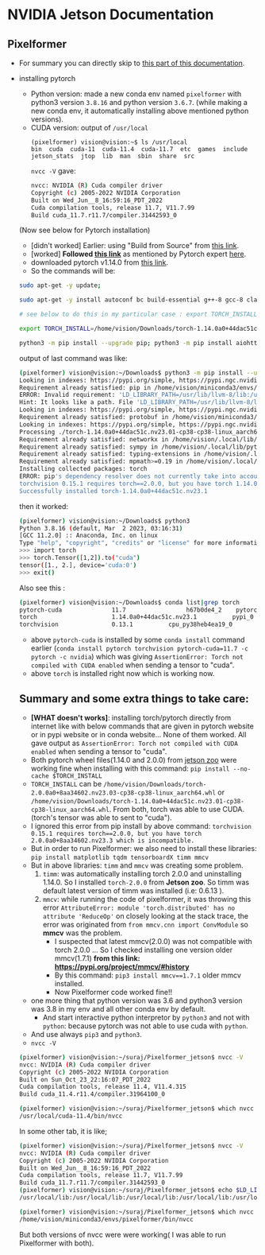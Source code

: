 # NVIDIA Jetson Documentation

## Pixelformer
- For summary you can directly skip to [this part of this documentation](#summary-and-some-extra-things-to-take-care).
- installing pytorch 
    - Python version:
        made a new conda env named `pixelformer` with python3 version `3.8.16` and python version `3.6.7`.
        (while making a new conda env, it automatically installing above mentioned python versions).
    - CUDA version: output of `/usr/local`  
        ```
        (pixelformer) vision@vision:~$ ls /usr/local
        bin  cuda  cuda-11  cuda-11.4  cuda-11.7  etc  games  include  jetson_stats  jtop  lib  man  sbin  share  src
        ```
        `nvcc -V` gave: 
        ``` bash
        nvcc: NVIDIA (R) Cuda compiler driver
        Copyright (c) 2005-2022 NVIDIA Corporation
        Built on Wed_Jun__8_16:59:16_PDT_2022
        Cuda compilation tools, release 11.7, V11.7.99
        Build cuda_11.7.r11.7/compiler.31442593_0
        ```
    (Now see below for Pytorch installation)
    - [didn't worked] Earlier: using "Build from Source" from [this link](https://forums.developer.nvidia.com/t/pytorch-for-jetson/72048).
    - [worked] **Followed [this link](https://docs.nvidia.com/deeplearning/frameworks/install-pytorch-jetson-platform/index.html#prereqs-install)** as mentioned by Pytorch expert [here](https://discuss.pytorch.org/t/how-to-install-pytorch-from-source-on-orin/170970/2).
    - downloaded pytorch v1.14.0 from [this link](https://elinux.org/Jetson_Zoo#PyTorch_.28Caffe2.29).
    - So the commands will be:
    ``` bash
    sudo apt-get -y update; 
    
    sudo apt-get -y install autoconf bc build-essential g++-8 gcc-8 clang-8 lld-8 gettext-base gfortran-8 iputils-ping libbz2-dev libc++-dev libcgal-dev libffi-dev libfreetype6-dev libhdf5-dev libjpeg-dev liblzma-dev libncurses5-dev libncursesw5-dev libpng-dev libreadline-dev libssl-dev libsqlite3-dev libxml2-dev libxslt-dev locales moreutils openssl python-openssl rsync scons python3-pip libopenblas-dev;

    # see below to do this in my particular case : export TORCH_INSTALL=path/to/torch-2.0.0a0+fe05266f.nv23.04-cp38-cp38-linux_aarch64.whl

    export TORCH_INSTALL=/home/vision/Downloads/torch-1.14.0a0+44dac51c.nv23.01-cp38-cp38-linux_aarch64.whl
    
    python3 -m pip install --upgrade pip; python3 -m pip install aiohttp numpy=='1.19.4' scipy=='1.5.3' export "LD_LIBRARY_PATH=/usr/lib/llvm-8/lib:$LD_LIBRARY_PATH"; python3 -m pip install --upgrade protobuf; python3 -m pip install --no-cache $TORCH_INSTALL
    ```
    output of last command was like: 
    ``` bash
    (pixelformer) vision@vision:~/Downloads$ python3 -m pip install --upgrade pip; python3 -m pip install aiohttp numpy=='1.19.4' scipy=='1.5.3' export "LD_LIBRARY_PATH=/usr/lib/llvm-8/lib:$LD_LIBRARY_PATH"; python3 -m pip install --upgrade protobuf; python3 -m pip install --no-cache $TORCH_INSTALL
    Looking in indexes: https://pypi.org/simple, https://pypi.ngc.nvidia.com
    Requirement already satisfied: pip in /home/vision/miniconda3/envs/pixelformer/lib/python3.8/site-packages (23.1.2)
    ERROR: Invalid requirement: 'LD_LIBRARY_PATH=/usr/lib/llvm-8/lib:/usr/lib/llvm-8/lib:/usr/lib/llvm-8/lib:/usr/local/lib:/usr/local/lib:/usr/local/lib:/usr/local/lib:/usr/local/cuda-11.4/lib64::/usr/local/lib'
    Hint: It looks like a path. File 'LD_LIBRARY_PATH=/usr/lib/llvm-8/lib:/usr/lib/llvm-8/lib:/usr/lib/llvm-8/lib:/usr/local/lib:/usr/local/lib:/usr/local/lib:/usr/local/lib:/usr/local/cuda-11.4/lib64::/usr/local/lib' does not exist.
    Looking in indexes: https://pypi.org/simple, https://pypi.ngc.nvidia.com
    Requirement already satisfied: protobuf in /home/vision/miniconda3/envs/pixelformer/lib/python3.8/site-packages (4.23.0)
    Looking in indexes: https://pypi.org/simple, https://pypi.ngc.nvidia.com
    Processing ./torch-1.14.0a0+44dac51c.nv23.01-cp38-cp38-linux_aarch64.whl
    Requirement already satisfied: networkx in /home/vision/.local/lib/python3.8/site-packages (from torch==1.14.0a0+44dac51c.nv23.01) (3.0)
    Requirement already satisfied: sympy in /home/vision/.local/lib/python3.8/site-packages (from torch==1.14.0a0+44dac51c.nv23.01) (1.11.1)
    Requirement already satisfied: typing-extensions in /home/vision/.local/lib/python3.8/site-packages (from torch==1.14.0a0+44dac51c.nv23.01) (4.5.0)
    Requirement already satisfied: mpmath>=0.19 in /home/vision/.local/lib/python3.8/site-packages (from sympy->torch==1.14.0a0+44dac51c.nv23.01) (1.3.0)
    Installing collected packages: torch
    ERROR: pip's dependency resolver does not currently take into account all the packages that are installed. This behaviour is the source of the following dependency conflicts.
    torchvision 0.15.1 requires torch==2.0.0, but you have torch 1.14.0a0+44dac51c.nv23.1 which is incompatible.
    Successfully installed torch-1.14.0a0+44dac51c.nv23.1
    ```
    then it worked: 
    ``` bash
    (pixelformer) vision@vision:~/Downloads$ python3
    Python 3.8.16 (default, Mar  2 2023, 03:16:31) 
    [GCC 11.2.0] :: Anaconda, Inc. on linux
    Type "help", "copyright", "credits" or "license" for more information.
    >>> import torch
    >>> torch.Tensor([1,2]).to("cuda")
    tensor([1., 2.], device='cuda:0')
    >>> exit()
    ```

    Also see this : 
    ``` bash
    (pixelformer) vision@vision:~/Downloads$ conda list|grep torch
    pytorch-cuda              11.7                 h67b0de4_2    pytorch
    torch                     1.14.0a0+44dac51c.nv23.1          pypi_0    pypi
    torchvision               0.13.1          cpu_py38heb4ea19_0
    ```
    - above `pytorch-cuda` is installed by some `conda install` command earlier (`conda install pytorch torchvision pytorch-cuda=11.7 -c pytorch -c nvidia`)  which was giving `AssertionError: Torch not compiled with CUDA enabled` when sending a tensor to "cuda".
    - above `torch` is installed right now which is working now.

    ## Summary and some extra things to take care:
    - **[WHAT doesn't works]**: installing torch/pytorch directly from internet like with below commands that are given in pytorch website or in pypi website or in conda website... None of them worked. All gave output as `AssertionError: Torch not compiled with CUDA enabled` when sending a tensor to "cuda".
    - Both pytorch wheel files(1.14.0 and 2.0.0) from [jetson zoo](https://elinux.org/Jetson_Zoo#PyTorch_.28Caffe2.29) were working fine when installing with this command: `pip install --no-cache $TORCH_INSTALL`
    - `TORCH_INSTALL` can be `/home/vision/Downloads/torch-2.0.0a0+8aa34602.nv23.03-cp38-cp38-linux_aarch64.whl` or `/home/vision/Downloads/torch-1.14.0a0+44dac51c.nv23.01-cp38-cp38-linux_aarch64.whl`. From both, torch was able to use CUDA. (torch's tensor was able to sent to "cuda").
    - I ignored this error from pip install by above command: `torchvision 0.15.1 requires torch==2.0.0, but you have torch 2.0.0a0+8aa34602.nv23.3 which is incompatible.`
    - But in order to run Pixelformer: we also need to install these libraries: `pip install matplotlib tqdm tensorboardX timm mmcv` 
    - But in above libraries: `timm` and `mmcv` was creating some problem. 
        1. `timm`: was automatically installing torch 2.0.0 and uninstalling 1.14.0. So I installed `torch-2.0.0` from **Jetson zoo**. So timm was default latest version of timm was installed (i.e: 0.6.13 ).
        2. `mmcv`: while running the code of pixelformer, it was throwing this error `AttributeError: module 'torch.distributed' has no attribute 'ReduceOp'` on closely looking at the stack trace, the error was originated from `from mmcv.cnn import ConvModule` so **mmcv** was the problem.
            - I suspected that latest mmcv(2.0.0) was not compatible with torch 2.0.0 ... So I checked installing one version older mmcv(1.7.1) **from this link: https://pypi.org/project/mmcv/#history**
            - By this command: `pip3 install mmcv==1.7.1` older mmcv installed. 
            - Now Pixelformer code worked fine!!
    - one more thing that python version was 3.6 and python3 version was 3.8 in my env and all other conda env by default. 
        - And start interactive python interpretor by `python3` and not with `python`: because pytorch was not able to use cuda with `python`.
    - And use always `pip3` and `python3`.
    - `nvcc -V`
    ``` bash
    (pixelformer) vision@vision:~/suraj/Pixelformer_jetson$ nvcc -V
    nvcc: NVIDIA (R) Cuda compiler driver
    Copyright (c) 2005-2022 NVIDIA Corporation
    Built on Sun_Oct_23_22:16:07_PDT_2022
    Cuda compilation tools, release 11.4, V11.4.315
    Build cuda_11.4.r11.4/compiler.31964100_0

    (pixelformer) vision@vision:~/suraj/Pixelformer_jetson$ which nvcc
    /usr/local/cuda-11.4/bin/nvcc
    ```
    In some other tab, it is like;
    ``` bash
    (pixelformer) vision@vision:~/suraj/Pixelformer_jetson$ nvcc -V
    nvcc: NVIDIA (R) Cuda compiler driver
    Copyright (c) 2005-2022 NVIDIA Corporation
    Built on Wed_Jun__8_16:59:16_PDT_2022
    Cuda compilation tools, release 11.7, V11.7.99
    Build cuda_11.7.r11.7/compiler.31442593_0
    (pixelformer) vision@vision:~/suraj/Pixelformer_jetson$ echo $LD_LIBRARY_PATH
    /usr/local/lib:/usr/local/lib:/usr/local/lib:/usr/local/lib:/usr/local/cuda-11.4/lib64:/usr/local/lib:/usr/local/lib:/usr/local/lib:/usr/local/lib:/usr/local/cuda-11.4/lib64::/usr/local/lib:/usr/local/lib
    
    (pixelformer) vision@vision:~/suraj/Pixelformer_jetson$ which nvcc
    /home/vision/miniconda3/envs/pixelformer/bin/nvcc
    ```
    But both versions of nvcc were were working( I was able to run Pixelformer with both).




    


